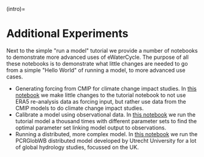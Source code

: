 (intro)=
# Additional Experiments

Next to the simple "run a model" tutorial we provide a number of notebooks to demonstrate more advanced uses of eWaterCycle. The purpose of all these notebooks is to demonstrate what little changes are needed to go from a simple "Hello World" of running a model, to more advanced use cases.

- Generating forcing from CMIP for climate change impact studies. In [this notebook](additional/example_model_run_HBV_CMIP_forcing.ipynb) we make little changes to the tutorial notebook to not use ERA5 re-analysis data as forcing input, but rather use data from the CMIP models to do climate change impact studies.
- Calibrate a model using observational data. In [this notebook](additional/calibration_HBV/example_calibrate_HBV.ipynb) we run the tutorial model a thousand times with different parameter sets to find the optimal parameter set linking model output to observations.
- Running a distributed, more complex model. In [this notebook](additional/pcrglobwb/example_model_run_pcrglobwb.ipynb) we run the PCRGlobWB distributed model developed by Utrecht University for a lot of global hydrology studies, focussed on the UK.
